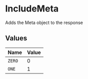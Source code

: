 # IncludeMeta

Adds the Meta object to the response



## Values

| Name   | Value  |
| ------ | ------ |
| `ZERO` | 0      |
| `ONE`  | 1      |
